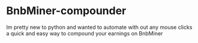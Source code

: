 # BnbMiner-compounder
Im pretty new to python and wanted to automate with out any mouse clicks a quick and easy way to compound your earnings on BnbMiner
